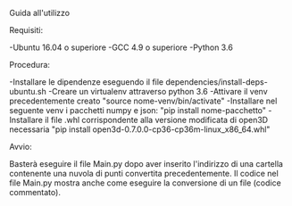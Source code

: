 Guida all'utilizzo

Requisiti:

-Ubuntu 16.04 o superiore
-GCC 4.9 o superiore
-Python 3.6

Procedura:

-Installare le dipendenze eseguendo il file dependencies/install-deps-ubuntu.sh
-Creare un virtualenv attraverso python 3.6
-Attivare il venv precedentemente creato "source nome-venv/bin/activate"
-Installare nel seguente venv i pacchetti numpy e json: "pip install nome-pacchetto"
-Installare il file .whl corrispondente alla versione modificata di open3D necessaria "pip install open3d-0.7.0.0-cp36-cp36m-linux_x86_64.whl"

Avvio:

Basterà eseguire il file Main.py dopo aver inserito l'indirizzo di una cartella contenente una nuvola di punti convertita precedentemente. Il codice nel file Main.py mostra anche come eseguire la conversione di un file (codice commentato).

